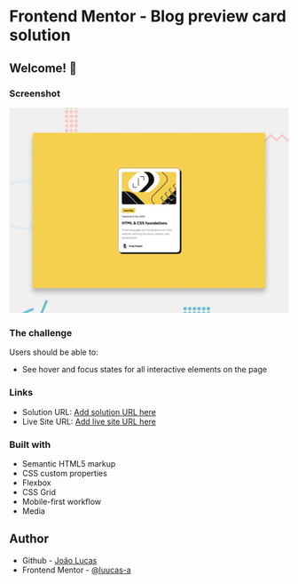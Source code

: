 # Frontend Mentor - Blog preview card solution

## Welcome! 👋

### Screenshot
![](./preview.jpg)

### The challenge

Users should be able to:

- See hover and focus states for all interactive elements on the page

### Links

- Solution URL: [Add solution URL here](https://www.frontendmentor.io/solutions/html-css-shadow-box-wJbmVjf-2_)
- Live Site URL: [Add live site URL here](https://luucas-a.github.io/blog-preview-card/)


### Built with

- Semantic HTML5 markup
- CSS custom properties
- Flexbox
- CSS Grid
- Mobile-first workflow
- Media


## Author

- Github - [João Lucas](https://github.com/luucas-a/)
- Frontend Mentor - [@luucas-a](https://www.frontendmentor.io/profile/yourusername)

